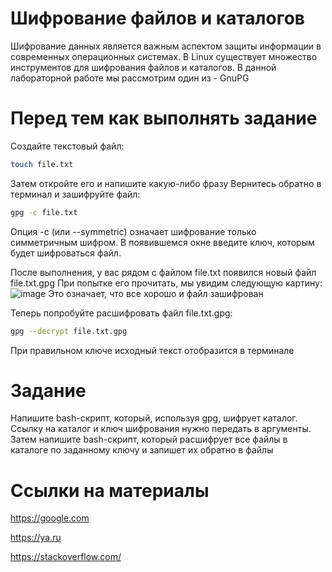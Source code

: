 # Шифрование файлов и каталогов

Шифрование данных является важным аспектом защиты информации в современных операционных системах. В Linux существует множество инструментов для шифрования файлов и каталогов. В данной лабораторной работе мы рассмотрим один из - GnuPG

# Перед тем как выполнять задание

Создайте текстовый файл:
```sh
touch file.txt
```
Затем откройте его и напишите какую-либо фразу
Вернитесь обратно в терминал и зашифруйте файл:
```sh
gpg -c file.txt
```
Опция -с (или --symmetric) означает шифрование только симметричным шифром. В появившемся окне введите ключ, которым будет шифроваться файл.

После выполнения, у вас рядом с файлом file.txt появился новый файл file.txt.gpg
При попытке его прочитать, мы увидим следующую картину:
![image](https://github.com/user-attachments/assets/bd213773-9038-49b7-a636-1afffc600186)
Это означает, что все хорошо и файл зашифрован

Теперь попробуйте расшифровать файл file.txt.gpg:
```sh
gpg --decrypt file.txt.gpg
```
При правильном ключе исходный текст отобразится в терминале

# Задание

Напишите bash-скрипт, который, используя gpg, шифрует каталог.
Ссылку на каталог и ключ шифрования нужно передать в аргументы.
Затем напишите bash-скрипт, который расшифрует все файлы в каталоге по заданному ключу и запишет их обратно в файлы

# Ссылки на материалы

https://google.com

https://ya.ru

https://stackoverflow.com/
